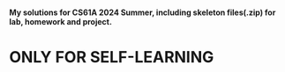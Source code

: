 #### My solutions for CS61A 2024 Summer, including skeleton files(.zip) for lab, homework and project.
# ONLY FOR SELF-LEARNING  
